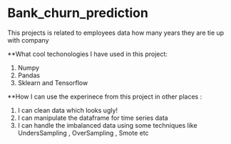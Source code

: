 # Bank_churn_prediction
This projects is related to employees data how many years they are tie up with company


**What cool techonologies I have used in this project:

1. Numpy
2. Pandas
3. Sklearn and Tensorflow



**How I can use the experinece from this project in other places :

1. I can clean data which looks ugly! 
2. I can manipulate the dataframe for time series data
3. I can handle the imbalanced data using some techniques like UndersSampling , OverSampling , Smote etc
